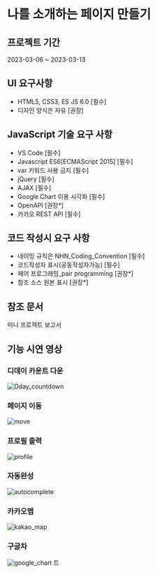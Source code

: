 # 나를 소개하는 페이지 만들기

## 프로젝트 기간
2023-03-06 ~ 2023-03-13

## UI 요구사항
- HTML5, CSS3, ES JS 6.0           [필수] 
- 디자인 양식은 자유                [권장] 

## JavaScript 기술 요구 사항
 - VS Code                           [필수] 
 - Javascript ES6[ECMAScript 2015]   [필수] 
 - var 키워드 사용 금지               [필수]
 - jQuery                            [필수]
 - AJAX     			                   [필수]
 - Google Chart 이용 시각화           [필수]
 - OpenAPI                           [권장*]
 - 카카오 REST API                    [필수]

## 코드 작성시 요구 사항
  - 네이밍 규칙은 NHN_Coding_Convention [필수]
  - 코드작성자 표시(공동작성자가능)       [필수]
  - 페어 프로그래밍_pair programming     [권장*]   
  - 참조 소스 원본 표시                  [권장*] 

## 참조 문서
미니 프로젝트 보고서 

## 기능 시연 영상
### 디데이 카운트 다운
![Dday_countdown](https://user-images.githubusercontent.com/121650379/224630670-84f292fc-4370-48d3-a1b6-d9ecedd1283b.gif)

### 페이지 이동
![move](https://user-images.githubusercontent.com/121650379/224630871-4b18f2e4-bc91-4370-892f-ae6de470c146.gif)

### 프로필 출력
![profile](https://user-images.githubusercontent.com/121650379/224630977-074669e7-7027-4174-a7e7-4447c3d5a292.gif)

### 자동완성
![autocomplete](https://user-images.githubusercontent.com/121650379/224631054-2668cbf1-3258-46ca-b766-e8017d2301c0.gif)

### 카카오맵
![kakao_map](https://user-images.githubusercontent.com/121650379/224631125-ad03a9a9-7049-4d1b-aa3d-0202f087380f.gif)

### 구글차
![google_chart](https://user-images.githubusercontent.com/121650379/224631179-43f25abf-8caf-42c2-8045-da3be840b4ae.gif)
트



